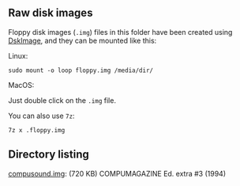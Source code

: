 ## Raw disk images 


Floppy disk images (`.img`) files in this folder have been created using [DskImage](https://www.brutman.com/DskImage/), and they can be mounted like this:

Linux:
```
sudo mount -o loop floppy.img /media/dir/
```

MacOS:

Just double click on the `.img` file.

You can also use `7z`:

```
7z x .floppy.img
```


## Directory listing

[compusound.img](./compusound.img): (720 KB) COMPUMAGAZINE Ed. extra #3 (1994)